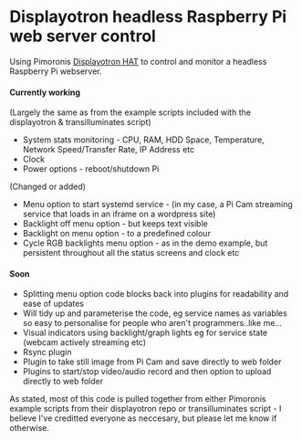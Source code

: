 # Displayotron headless Raspberry Pi web server control
Using Pimoronis [Displayotron HAT](https://shop.pimoroni.com/products/display-o-tron-hat) to control and monitor a headless Raspberry Pi webserver.  

#### Currently working
(Largely the same as from the example scripts included with the displayotron & transilluminates script)
* System stats monitoring - CPU, RAM, HDD Space, Temperature, Network Speed/Transfer Rate, IP Address etc
* Clock
* Power options - reboot/shutdown Pi

(Changed or added)
* Menu option to start systemd service - (in my case, a Pi Cam streaming service that loads in an iframe on a wordpress site)
* Backlight off menu option - but keeps text visible
* Backlight on menu option - to a predefined colour
* Cycle RGB backlights menu option - as in the demo example, but persistent throughout all the status screens and clock etc

#### Soon
* Splitting menu option code blocks back into plugins for readability and ease of updates
* Will tidy up and parameterise the code, eg service names as variables so easy to personalise for people who aren't programmers..like me...
* Visual indicators using backlight/graph lights eg for service state (webcam actively streaming etc)
* Rsync plugin
* Plugin to take still image from Pi Cam and save directly to web folder
* Plugins to start/stop video/audio record and then option to upload directly to web folder

As stated, most of this code is pulled together from either Pimoronis example scripts from their displayotron repo or transilluminates script - I believe I've creditted everyone as neccesary, but please let me know if otherwise.


